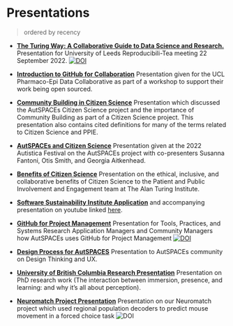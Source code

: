 # Presentations 
> ordered by recency


- [**The Turing Way: A Collaborative Guide to Data Science and Research.**](https://doi.org/10.5281/zenodo.7182767) Presentation for University of Leeds Reproducibili-Tea meeting 22 September 2022. [![DOI](https://zenodo.org/badge/DOI/10.5281/zenodo.7182767.svg)](https://doi.org/10.5281/zenodo.7182767)

- [**Introduction to GitHub for Collaboration**](https://github.com/BrainonSilicon/Collaborations/blob/main/Presentations/2022-07-11-Pharmaco-Epi-GitHub-For-Collaboration.pdf) Presentation given for the UCL Pharmaco-Epi Data Collaborative as part of a workshop to support their work being open sourced. 

- [**Community Building in Citizen Science**](https://github.com/BrainonSilicon/Collaborations/blob/citizenscience-presentation/Presentations/2022-06-09-TPS-Citizen-Science-Community.pdf) Presentation which discussed the AutSPACEs Citizen Science project and the importance of Community Building as part of a Citizen Science project. This presentation also contains cited definitions for many of the terms related to Citizen Science and PPIE. 

- [**AutSPACEs and Citizen Science**](https://github.com/BrainonSilicon/Collaborations/blob/citizenscience-presentation/Presentations/2022-07-13-AutisticaFestival.pdf) Presentation given at the 2022 Autistica Festival on the AutSPACEs project with co-presenters Susanna Fantoni, Otis Smith, and Georgia Aitkenhead. 

- [**Benefits of Citizen Science**](https://github.com/BrainonSilicon/Collaborations/blob/main/Presentations/2022-02-15-PPIE-Presentation.pdf) Presentation on the ethical, inclusive, and collaborative benefits of Citizen Science to the Patient and Public Involvement and Engagement team at The Alan Turing Institute. 

- [**Software Sustainability Institute Application**](https://github.com/BrainonSilicon/Collaborations/blob/main/Presentations/2021-SSI-Fellowship-Application.pdf) and accompanying presentation on youtube linked [here](https://www.youtube.com/watch?v=p1dD22bdh_s).

- [**GitHub for Project Management**](https://github.com/BrainonSilicon/Collaborations/blob/main/Presentations/30-11-21-TPS-GitHub-for-Project-Management.pdf) Presentation for Tools, Practices, and Systems Research Application Managers and Community Managers how AutSPACEs uses GitHub for Project Management [![DOI](https://zenodo.org/badge/DOI/10.5281/zenodo.5742752.svg)](https://doi.org/10.5281/zenodo.5742752)

- [**Design Process for AutSPACES**](https://github.com/BrainonSilicon/Collaborations/blob/main/Presentations/11-11-21-Design-Process.pdf) Presentation to AutSPACEs community on Design Thinking and UX. 

- [**University of British Columbia Research Presentation**](https://github.com/BrainonSilicon/Collaborations/blob/main/Presentations/25-05-21-UBC-Research-Presentation.pdf) Presentation on PhD research work (The interaction between immersion, presence, and learning: and why it’s all about perception).
 
- [**Neuromatch Project Presentation**](https://github.com/BrainonSilicon/Collaborations/blob/main/Presentations/08-20-Neuromatch-Project.pdf) Presentation on our Neuromatch project which used regional population decoders to predict mouse movement in a forced choice task ![DOI](https://zenodo.org/badge/DOI/10.5281/zenodo.5906106.svg)
